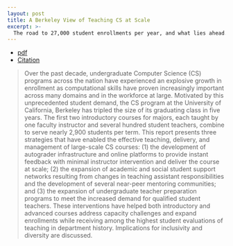 ```yaml
---
layout: post
title: A Berkeley View of Teaching CS at Scale
excerpt: >-
  The road to 27,000 student enrollments per year, and what lies ahead.
---
```


- [pdf](https://www2.eecs.berkeley.edu/Pubs/TechRpts/2019/EECS-2019-99.pdf)
- [Citation](https://www2.eecs.berkeley.edu/Pubs/TechRpts/2019/EECS-2019-99.html)

> Over the past decade, undergraduate Computer Science (CS) programs across the
> nation have experienced an explosive growth in enrollment as computational
> skills have proven increasingly important across many domains and in the
> workforce at large. Motivated by this unprecedented student demand, the CS
> program at the University of California, Berkeley has tripled the size of its
> graduating class in five years. The first two introductory courses for
> majors, each taught by one faculty instructor and several hundred student
> teachers, combine to serve nearly 2,900 students per term. This report
> presents three strategies that have enabled the effective teaching, delivery,
> and management of large-scale CS courses: (1) the development of autograder
> infrastructure and online platforms to provide instant feedback with minimal
> instructor intervention and deliver the course at scale; (2) the expansion of
> academic and social student support networks resulting from changes in
> teaching assistant responsibilities and the development of several near-peer
> mentoring communities; and (3) the expansion of undergraduate teacher
> preparation programs to meet the increased demand for qualified student
> teachers. These interventions have helped both introductory and advanced
> courses address capacity challenges and expand enrollments while receiving
> among the highest student evaluations of teaching in department history.
> Implications for inclusivity and diversity are discussed.
